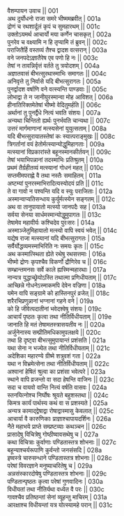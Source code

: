 वैशम्पायन उवाच ||	001    
अथ दुर्योधनो राजा समरे भीष्ममब्रवीत् |	001a  
द्रोणं च रथशार्दूलं कृपं च सुमहारथम् ||	001c  
उक्तोऽयमर्थ आचार्यो मया कर्णेन चासकृत् |	002a  
पुनरेव च वक्ष्यामि न हि तृप्यामि तं ब्रुवन् ||	002c  
पराजितैर्हि वस्तव्यं तैश्च द्वादश वत्सरान् |	003a  
वने जनपदेऽज्ञातैरेष एव पणो हि नः ||	003c  
तेषां न तावन्निर्वृत्तं वर्तते तु त्रयोदशम् |	004a  
अज्ञातवासं बीभत्सुरथास्माभिः समागतः ||	004c  
अनिवृत्ते तु निर्वासे यदि बीभत्सुरागतः |	005a  
पुनर्द्वादश वर्षाणि वने वत्स्यन्ति पाण्डवाः ||	005c  
लोभाद्वा ते न जानीयुरस्मान्वा मोह आविशत् |	006a  
हीनातिरिक्तमेतेषां भीष्मो वेदितुमर्हति ||	006c  
अर्थानां तु पुनर्द्वैधे नित्यं भवति संशयः |	007a  
अन्यथा चिन्तितो ह्यर्थः पुनर्भवति चान्यथा ||	007c  
उत्तरं मार्गमाणानां मत्स्यसेनां युयुत्सताम् |	008a  
यदि बीभत्सुरायातस्तेषां कः स्यात्पराङ्मुखः ||	008c  
त्रिगर्तानां वयं हेतोर्मत्स्यान्योद्धुमिहागताः |	009a  
मत्स्यानां विप्रकारांस्ते बहूनस्मानकीर्तयन् ||	009c  
तेषां भयाभिपन्नानां तदस्माभिः प्रतिश्रुतम् |	010a  
प्रथमं तैर्ग्रहीतव्यं मत्स्यानां गोधनं महत् ||	010c  
सप्तमीमपराह्णे वै तथा नस्तैः समाहितम् |	011a  
अष्टम्यां पुनरस्माभिरादित्यस्योदयं प्रति ||	011c  
ते वा गावो न पश्यन्ति यदि व स्युः पराजिताः |	012a  
अस्मान्वाप्यतिसन्धाय कुर्युर्मत्स्येन सङ्गतम् ||	012c  
अथ वा तानुपायातो मत्स्यो जानपदैः सह |	013a  
सर्वया सेनया सार्धमस्मान्योद्धुमुपागतः ||	013c  
तेषामेव महावीर्यः कश्चिदेव पुरःसरः |	014a  
अस्माञ्जेतुमिहायातो मत्स्यो वापि स्वयं भवेत् ||	014c  
यद्येष राजा मत्स्यानां यदि बीभत्सुरागतः |	015a  
सर्वैर्योद्धव्यमस्माभिरिति नः समयः कृतः ||	015c  
अथ कस्मात्स्थिता ह्येते रथेषु रथसत्तमाः |	016a  
भीष्मो द्रोणः कृपश्चैव विकर्णो द्रौणिरेव च ||	016c  
सम्भ्रान्तमनसः सर्वे काले ह्यस्मिन्महारथाः |	017a  
नान्यत्र युद्धाच्छ्रेयोऽस्ति तथात्मा प्रणिधीयताम् ||	017c  
आच्छिन्ने गोधनेऽस्माकमपि देवेन वज्रिणा |	018a  
यमेन वापि सङ्ग्रामे को हास्तिनपुरं व्रजेत् ||	018c  
शरैरभिप्रणुन्नानां भग्नानां गहने वने |	019a  
को हि जीवेत्पदातीनां भवेदश्वेषु संशयः |	019c  
आचार्यं पृष्ठतः कृत्वा तथा नीतिर्विधीयताम् ||	019e   
जानाति हि मतं तेषामतस्त्रासयतीव नः ||	020a  
अर्जुनेनास्य सम्प्रीतिमधिकामुपलक्षये ||	020c  
तथा हि दृष्ट्वा बीभत्सुमुपायान्तं प्रशंसति |	021a  
यथा सेना न भज्येत तथा नीतिर्विधीयताम् ||	021c  
अदेशिका महारण्ये ग्रीष्मे शत्रुवशं गता |	022a  
यथा न विभ्रमेत्सेना तथा नीतिर्विधीयताम् ||	022c  
अश्वानां हेषितं श्रुत्वा का प्रशंसा भवेत्परे |	023a  
स्थाने वापि व्रजन्तो वा सदा हेषन्ति वाजिनः ||	023c  
सदा च वायवो वान्ति नित्यं वर्षति वासवः |	024a  
स्तनयित्नोश्च निर्घोषः श्रूयते बहुशस्तथा ||	024c  
किमत्र कार्यं पार्थस्य कथं वा स प्रशस्यते |	025a  
अन्यत्र कामाद्द्वेषाद्वा रोषाद्वास्मासु केवलात् ||	025c  
आचार्या वै कारुणिकाः प्राज्ञाश्चापायदर्शिनः |	026a  
नैते महाभये प्राप्ते सम्प्रष्टव्याः कथञ्चन ||	026c  
प्रासादेषु विचित्रेषु गोष्ठीष्वावसथेषु च |	027a  
कथा विचित्राः कुर्वाणाः पण्डितास्तत्र शोभनाः ||	027c  
बहून्याश्चर्यरूपाणि कुर्वन्तो जनसंसदि |	028a  
इष्वस्त्रे चारुसन्धाने पण्डितास्तत्र शोभनाः ||	028c  
परेषां विवरज्ञाने मनुष्याचरितेषु च |	029a  
अन्नसंस्कारदोषेषु पण्डितास्तत्र शोभनाः ||	029c  
पण्डितान्पृष्ठतः कृत्वा परेषां गुणवादिनः |	030a  
विधीयतां तथा नीतिर्यथा वध्येत वै परः ||	030c  
गावश्चैव प्रतिष्ठन्तां सेनां व्यूहन्तु माचिरम् |	031a  
आरक्षाश्च विधीयन्तां यत्र योत्स्यामहे परान् ||	031c  
